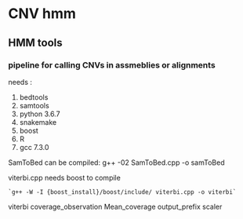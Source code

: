 # CNV hmm
## HMM tools
### pipeline for calling CNVs in assmeblies or alignments
 
 needs :
 1. bedtools
 2. samtools
 3. python 3.6.7
 4. snakemake
 5. boost
 6. R
7. gcc 7.3.0

SamToBed can be compiled:
    g++ -02 SamToBed.cpp -o samToBed
 
viterbi.cpp needs boost to compile

    `g++ -W -I {boost_install}/boost/include/ viterbi.cpp -o viterbi`
    
viterbi coverage_observation Mean_coverage output_prefix scaler
